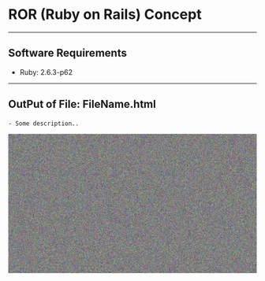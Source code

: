 # ROR (Ruby on Rails) Concept

---
## Software Requirements
- Ruby: 2.6.3-p62


---
## OutPut of File: FileName.html
	- Some description..
<kbd><img src="/imgs-readme/img-black-blank_v1-1.jpg" alt="img_alternative_txt_v1-1" title="hover_title.."></img></kbd>
